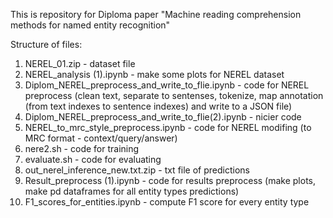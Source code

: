 This is repository for Diploma paper "Machine reading comprehension methods for named entity recognition"


Structure of files:

1. NEREL_01.zip - dataset file
2. NEREL_analysis (1).ipynb - make some plots for NEREL dataset
3. Diplom_NEREL_preprocess_and_write_to_flie.ipynb - code for NEREL preprocess (clean text, separate to sentenses, tokenize, map annotation (from text indexes to sentence indexes) and write to a JSON file)
4. Diplom_NEREL_preprocess_and_write_to_flie(2).ipynb - nicier code
5. NEREL_to_mrc_style_preprocess.ipynb - code for NEREL modifing (to MRC format - context/query/answer)
6. nere2.sh - code for training
7. evaluate.sh - code for evaluating
8. out_nerel_inference_new.txt.zip - txt file of predictions
9. Result_preprocess (1).ipynb - code for results preprocess (make plots, make pd dataframes for all entity types predictions)
10. F1_scores_for_entities.ipynb - compute F1 score for every entity type
